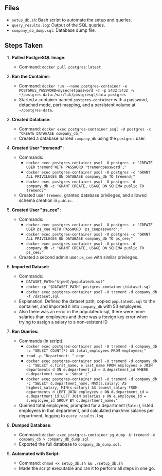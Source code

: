 ## Files
- `setup_db.sh`: Bash script to automate the setup and queries.
- `query_results.log`: Output of the SQL queries.
- `company_db_dump.sql`: Database dump file.

## Steps Taken
1. **Pulled PostgreSQL Image:**
   - Command: `docker pull postgres:latest`

2. **Ran the Container:**
   - Command: `docker run --name postgres-container -e POSTGRES_PASSWORD=mysecretpassword -d -p 5432:5432 -v ~/postgres-data:/var/lib/postgresql/data postgres`
   - Started a container named `postgres-container` with a password, detached mode, port mapping, and a persistent volume at `~/postgres-data`.

3. **Created Database:**
   - Command: `docker exec postgres-container psql -U postgres -c "CREATE DATABASE company_db;"`
   - Created a database named `company_db` using the `postgres` user.

4. **Created User "tremend":**
   - Commands:
     - `docker exec postgres-container psql -U postgres -c "CREATE USER tremend WITH PASSWORD 'tremendpassword';"`
     - `docker exec postgres-container psql -U postgres -c "GRANT ALL PRIVILEGES ON DATABASE company_db TO tremend;"`
     - `docker exec postgres-container psql -U postgres -d company_db -c "GRANT CREATE, USAGE ON SCHEMA public TO tremend;"`
   - Created user `tremend`, granted database privileges, and allowed schema creation in `public`.

5. **Created User "ps_cee":**
   - Commands:
     - `docker exec postgres-container psql -U postgres -c "CREATE USER ps_cee WITH PASSWORD 'ps_ceepassword';"`
     - `docker exec postgres-container psql -U postgres -c "GRANT ALL PRIVILEGES ON DATABASE company_db TO ps_cee;"`
     - `docker exec postgres-container psql -U postgres -d company_db -c "GRANT CREATE, USAGE ON SCHEMA public TO ps_cee;"`
   - Created a second admin user `ps_cee` with similar privileges.

6. **Imported Dataset:**
   - Commands:
     - `DATASET_PATH="$(pwd)/populatedb.sql"`
     - `docker cp "$DATASET_PATH" postgres-container:/dataset.sql`
     - `docker exec postgres-container psql -U tremend -d company_db -f /dataset.sql`
   - Explanation: Defined the dataset path, copied `populatedb.sql` to the container, and imported it into `company_db` with 53 employees.
   - Also there was an error in the populatedb.sql, there were more salaries than employees and there was a foreign key error when trying to assign a salary to a non-existent ID

7. **Ran Queries:**
   - Commands (in script):
     - `docker exec postgres-container psql -U tremend -d company_db -c "SELECT COUNT(*) AS total_employees FROM employees;"`
     - `read -p "Department: " dept`
     - `docker exec postgres-container psql -U tremend -d company_db -c "SELECT e.first_name, e.last_name FROM employees e JOIN departments d ON e.department_id = d.department_id WHERE d.department_name = '$dept';"`
     - `docker exec postgres-container psql -U tremend -d company_db -c "SELECT d.department_name, MAX(s.salary) AS highest_salary, MIN(s.salary) AS lowest_salary FROM departments d LEFT JOIN employees e ON d.department_id = e.department_id LEFT JOIN salaries s ON e.employee_id = s.employee_id GROUP BY d.department_name;"`
   - Queried total employees, prompted for a department (`Sales`), listed employees in that department, and calculated max/min salaries per department, logging to `query_results.log`.

8. **Dumped Database:**
   - Command: `docker exec postgres-container pg_dump -U tremend -d company_db > company_db_dump.sql`
   - Exported the full database to `company_db_dump.sql`.

9. **Automated with Script:**
   - Command: `chmod +x setup_db.sh && ./setup_db.sh`
   - Made the script executable and ran it to perform all steps in one go.
